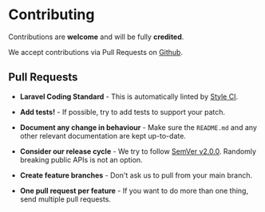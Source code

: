 # Contributing

Contributions are **welcome** and will be fully **credited**.

We accept contributions via Pull Requests on [Github](https://github.com/producttrap/driver-waitrose).

## Pull Requests

- **Laravel Coding Standard** - This is automatically linted by [Style CI](https://styleci.io).

- **Add tests!** - If possible, try to add tests to support your patch.

- **Document any change in behaviour** - Make sure the `README.md` and any other relevant documentation are kept up-to-date.

- **Consider our release cycle** - We try to follow [SemVer v2.0.0](https://semver.org). Randomly breaking public APIs is not an option.

- **Create feature branches** - Don't ask us to pull from your main branch.

- **One pull request per feature** - If you want to do more than one thing, send multiple pull requests.
